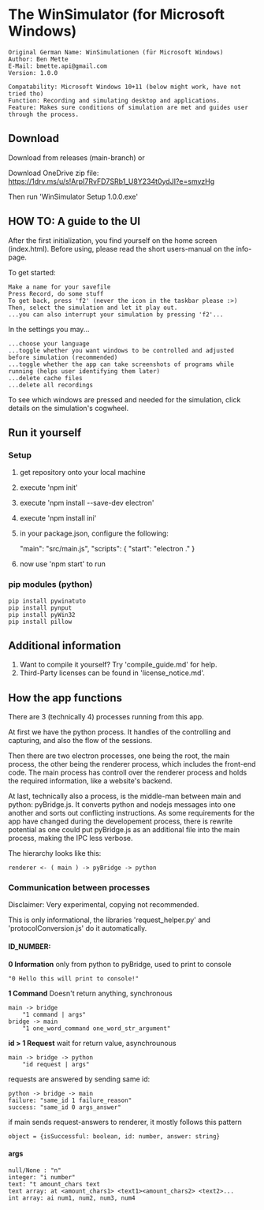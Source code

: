 # The WinSimulator (for Microsoft Windows)

    Original German Name: WinSimulationen (für Microsoft Windows)
    Author: Ben Mette
    E-Mail: bmette.api@gmail.com
    Version: 1.0.0

    Compatability: Microsoft Windows 10+11 (below might work, have not tried tho)
    Function: Recording and simulating desktop and applications.
    Feature: Makes sure conditions of simulation are met and guides user through the process.


## Download

Download from releases (main-branch)
or 

Download OneDrive zip file:
https://1drv.ms/u/s!ArpI7RvFD7SRb1_U8Y234t0ydJI?e=smyzHg

Then run 'WinSimulator Setup 1.0.0.exe'


## HOW TO: A guide to the UI

After the first initialization, you find yourself on the home screen (index.html).
Before using, please read the short users-manual on the info-page.

To get started:

    Make a name for your savefile
    Press Record, do some stuff
    To get back, press 'f2' (never the icon in the taskbar please :>)
    Then, select the simulation and let it play out.
    ...you can also interrupt your simulation by pressing 'f2'...

In the settings you may...

    ...choose your language
    ...toggle whether you want windows to be controlled and adjusted before simulation (recommended)
    ...toggle whether the app can take screenshots of programs while running (helps user identifying them later)
    ...delete cache files
    ...delete all recordings

To see which windows are pressed and needed for the simulation, click details on the simulation's cogwheel.


## Run it yourself

### Setup

1. get repository onto your local machine
2. execute 'npm init'
3. execute 'npm install --save-dev electron'
4. execute 'npm install ini'
5. in your package.json, configure the following:

    "main": "src/main.js",
    "scripts": {
    "start": "electron ."
    }

6. now use 'npm start' to run

### pip modules (python)

    pip install pywinatuto
    pip install pynput
    pip install pyWin32
    pip install pillow


## Additional information

1. Want to compile it yourself? Try 'compile_guide.md' for help.
2. Third-Party licenses can be found in 'license_notice.md'.


## How the app functions

There are 3 (technically 4) processes running from this app.

At first we have the python process. It handles of the controlling and capturing, and also the flow of the sessions.

Then there are two electron processes, one being the root, the main process, the other being the renderer process, which includes
the front-end code. The main process has controll over the renderer process and holds the required information, like a website's
backend.

At last, technically also a process, is the middle-man between main and python: pyBridge.js.
It converts python and nodejs messages into one another and sorts out conflicting instructions.
As some requirements for the app have changed during the developement process, there is rewrite potential
as one could put pyBridge.js as an additional file into the main process, making the IPC less verbose.

The hierarchy looks like this:
    
    renderer <- ( main ) -> pyBridge -> python


### Communication between processes
Disclaimer: Very experimental, copying not recommended.

This is only informational, the libraries 'request_helper.py' and 'protocolConversion.js' do it automatically.

#### ID_NUMBER: 

<strong>0 Information</strong>
only from python to pyBridge, used to print to console

    "0 Hello this will print to console!"

<strong>1 Command</strong>
Doesn't return anything, synchronous

    main -> bridge
        "1 command | args"
    bridge -> main
        "1 one_word_command one_word_str_argument"

<strong>id > 1 Request</strong>
wait for return value, asynchrounous 

    main -> bridge -> python
        "id request | args"

requests are answered by sending same id:

    python -> bridge -> main
    failure: "same_id 1 failure_reason"
    success: "same_id 0 args_answer"

if main sends request-answers to renderer, it mostly follows this pattern

    object = {isSuccessful: boolean, id: number, answer: string}

#### args

    null/None : "n"
    integer: "i number"
    text: "t amount_chars text
    text array: at <amount_chars1> <text1><amount_chars2> <text2>...
    int array: ai num1, num2, num3, num4
